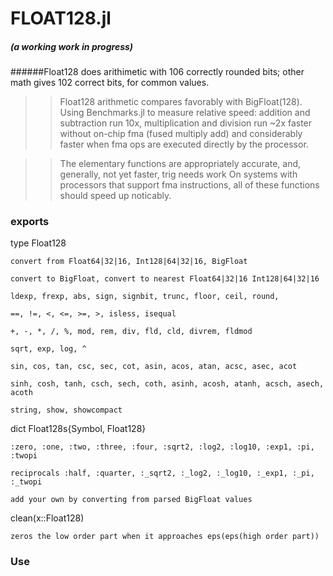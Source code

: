 # FLOAT128.jl  
##### (a *working* work in progress)
######Float128 does arithimetic with 106 correctly rounded bits; other math gives 102 correct bits, for common values.

>>  Float128 arithmetic compares favorably with BigFloat(128). Using Benchmarks.jl to measure relative speed: addition and subtraction run 10x, multiplication and division run ~2x faster without on-chip fma (fused multiply add) and considerably faster when fma ops are executed directly by the processor.
    
>>  The elementary functions are appropriately accurate, and, generally, not yet faster, trig needs work
On systems with processors that support fma instructions, all of these functions should speed up noticably.
    
    
    


### exports 

type Float128

    convert from Float64|32|16, Int128|64|32|16, BigFloat
    
    convert to BigFloat, convert to nearest Float64|32|16 Int128|64|32|16
    
    ldexp, frexp, abs, sign, signbit, trunc, floor, ceil, round, 
    
    ==, !=, <, <=, >=, >, isless, isequal
    
    +, -, *, /, %, mod, rem, div, fld, cld, divrem, fldmod
    
    sqrt, exp, log, ^
    
    sin, cos, tan, csc, sec, cot, asin, acos, atan, acsc, asec, acot
    
    sinh, cosh, tanh, csch, sech, coth, asinh, acosh, atanh, acsch, asech, acoth 
    
    string, show, showcompact
    
dict Float128s{Symbol, Float128}

    :zero, :one, :two, :three, :four, :sqrt2, :log2, :log10, :exp1, :pi, :twopi
    
    reciprocals :half, :quarter, :_sqrt2, :_log2, :_log10, :_exp1, :_pi, :_twopi
    
    add your own by converting from parsed BigFloat values
    
clean(x::Float128)

    zeros the low order part when it approaches eps(eps(high order part))

### Use

